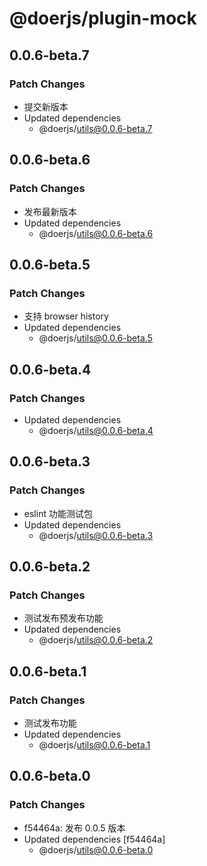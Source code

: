 # @doerjs/plugin-mock

## 0.0.6-beta.7

### Patch Changes

- 提交新版本
- Updated dependencies
  - @doerjs/utils@0.0.6-beta.7

## 0.0.6-beta.6

### Patch Changes

- 发布最新版本
- Updated dependencies
  - @doerjs/utils@0.0.6-beta.6

## 0.0.6-beta.5

### Patch Changes

- 支持 browser history
- Updated dependencies
  - @doerjs/utils@0.0.6-beta.5

## 0.0.6-beta.4

### Patch Changes

- Updated dependencies
  - @doerjs/utils@0.0.6-beta.4

## 0.0.6-beta.3

### Patch Changes

- eslint 功能测试包
- Updated dependencies
  - @doerjs/utils@0.0.6-beta.3

## 0.0.6-beta.2

### Patch Changes

- 测试发布预发布功能
- Updated dependencies
  - @doerjs/utils@0.0.6-beta.2

## 0.0.6-beta.1

### Patch Changes

- 测试发布功能
- Updated dependencies
  - @doerjs/utils@0.0.6-beta.1

## 0.0.6-beta.0

### Patch Changes

- f54464a: 发布 0.0.5 版本
- Updated dependencies [f54464a]
  - @doerjs/utils@0.0.6-beta.0
